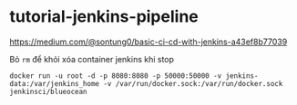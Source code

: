 # tutorial-jenkins-pipeline
https://medium.com/@sontung0/basic-ci-cd-with-jenkins-a43ef8b77039


Bỏ `rm` để khỏi xóa container jenkins khi stop
```
docker run -u root -d -p 8080:8080 -p 50000:50000 -v jenkins-data:/var/jenkins_home -v /var/run/docker.sock:/var/run/docker.sock jenkinsci/blueocean
```
